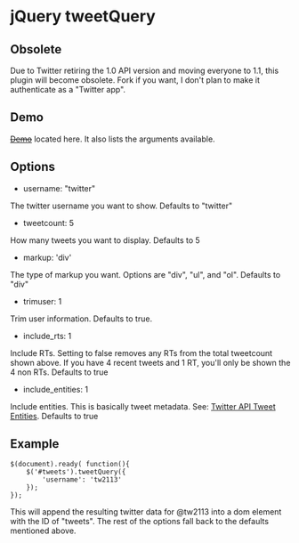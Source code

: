 # jQuery tweetQuery

## Obsolete

Due to Twitter retiring the 1.0 API version and moving everyone to 1.1, this plugin will become obsolete. Fork if you want, I don't plan to make it authenticate as a "Twitter app".

## Demo

[~~Demo~~](http://trexthepirate.com/tweetquery/) located here. It also lists the arguments available.

## Options

* username:		"twitter"

The twitter username you want to show. Defaults to "twitter"

* tweetcount: 5

How many tweets you want to display. Defaults to 5

* markup: 'div'

The type of markup you want. Options are "div", "ul", and "ol". Defaults to "div"

* trimuser: 1

Trim user information. Defaults to true.

* include_rts: 1

Include RTs. Setting to false removes any RTs from the total tweetcount shown above. If you have 4 recent tweets and 1 RT, you'll only be shown the 4 non RTs. Defaults to true

* include_entities:	1

Include entities. This is basically tweet metadata. See: [Twitter API Tweet Entities](https://dev.twitter.com/docs/tweet-entities). Defaults to true

## Example

	$(document).ready( function(){
		$('#tweets').tweetQuery({
			'username': 'tw2113'
		});
	});

This will append the resulting twitter data for @tw2113 into a dom element with the ID of "tweets". The rest of the options fall back to the defaults mentioned above.